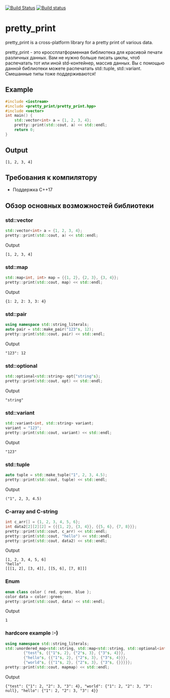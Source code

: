 [![Build Status](https://travis-ci.org/ciberst/pretty_print.svg?branch=master)](https://travis-ci.org/ciberst/pretty_print)
[![Build status](https://ci.appveyor.com/api/projects/status/ognl9dahv7vkhwnf?svg=true)](https://ci.appveyor.com/project/ciberst/pretty-print)
# pretty_print
pretty_print is a cross-platform library for a pretty print of various data.

pretty_print - это кроссплатформенная библиотека для красивой печати различных данных.
Вам не нужно больше писать циклы, чтоб распечатать тот или иной std-контейнер, массив данных.  Вы с помощью данной библиотеки можете распечатать std::tuple, std::variant. Смешанные типы тоже поддерживаются!

## Example

```cpp
#include <iostream>
#include <pretty_print/pretty_print.hpp>
#include <vector>
int main() {
    std::vector<int> a = {1, 2, 3, 4};
    pretty::print(std::cout, a) << std::endl;
    return 0;
}
```

## Output

```
[1, 2, 3, 4]
```

## Требования к компилятору
* Поддержка C++17


## Обзор основных возможностей библиотеки

### std::vector
```cpp
std::vector<int> a = {1, 2, 3, 4};
pretty::print(std::cout, a) << std::endl;
```
Output
```
[1, 2, 3, 4]
```
### std::map

```cpp
std::map<int, int> map = {{1, 2}, {2, 3}, {3, 4}};
pretty::print(std::cout, map) << std::endl;
```
Output
```
{1: 2, 2: 3, 3: 4}
```
### std::pair

```cpp
using namespace std::string_literals;
auto pair = std::make_pair("123"s, 12);
pretty::print(std::cout, pair) << std::endl;
```
Output
```
"123": 12
```

### std::optional
```cpp
std::optional<std::string> opt{"string"s};
pretty::print(std::cout, opt) << std::endl;
```
Output
```
"string"
```

### std::variant
```cpp
std::variant<int, std::string> variant;
variant = "123";
pretty::print(std::cout, variant) << std::endl;
```
Output
```
"123"
```

### std::tuple
```cpp
auto tuple = std::make_tuple("1", 2, 3, 4.5);
pretty::print(std::cout, tuple) << std::endl;
```
Output
```
("1", 2, 3, 4.5)
```
### C-array and C-string
```cpp
int c_arr[] = {1, 2, 3, 4, 5, 6};
int data2[2][2][2] = {{{1, 2}, {3, 4}}, {{5, 6}, {7, 8}}};
pretty::print(std::cout, c_arr) << std::endl;
pretty::print(std::cout, "hello") << std::endl;
pretty::print(std::cout, data2) << std::endl;
```
Output
```
[1, 2, 3, 4, 5, 6]
"hello"
[[[1, 2], [3, 4]], [[5, 6], [7, 8]]]
```

### Enum

```cpp
enum class color { red, green, blue };
color data = color::green;
pretty::print(std::cout, data) << std::endl;
```
Output
```
1
```

### hardcore example :-)
```cpp
using namespace std::string_literals;
std::unordered_map<std::string, std::map<std::string, std::optional<int>>> mapmap = {
        {"test"s, {{"1"s, 2}, {"2"s, 3}, {"3"s, 4}}},
        {"hello"s, {{"1"s, 2}, {"2"s, 3}, {"3"s, 4}}},
        {"world"s, {{"1"s, 2}, {"2"s, 3}, {"3"s, {}}}}};
pretty::print(std::cout, mapmap) << std::endl;
```
Output
```
{"test": {"1": 2, "2": 3, "3": 4}, "world": {"1": 2, "2": 3, "3": null}, "hello": {"1": 2, "2": 3, "3": 4}}
```
